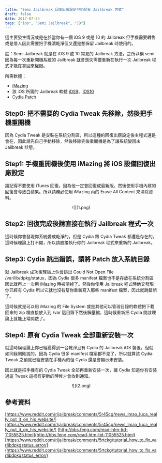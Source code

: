 ```yaml
---
title: "Semi Jailbreak 回復出廠設定但仍保有 Jailbreak 方式"
draft: false
date: 2017-07-24
tags: ["ios", "Semi Jailbreak", "JB"]
---
```



這主要發生情況或是在於當你有一個 iOS 9 或是 10 的 Jailbreak 但手機需要轉售或是借人因此需要把手機清乾淨但又還是想保留 Jailbreak 時使用的。

註：Semi Jailbreak 就是在 iOS 9 或 10 常見的 Jailbreak 方法，之所以稱 semi 因為每一次重新開機系統的 Jailbreak 就會喪失需要重新在執行一次 Jailbreak 程式才能在拿回來權限。

<!--more-->

所需軟體：

* [iMazing](https://imazing.com/)
* 該 iOS 所需的 Jailbreak 軟體 [iOS9](http://en.pangu.io/help.html)、[iOS10](https://www.reddit.com/r/jailbreak/comments/5r45cg/news_lmao_luca_really_put_it_on_his_website/)
* [Cydia Patch](https://mega.nz/#!tptRATha!3k5mV8S4Jusm3S2QqsnVXDVxuz0nsoDsTprmgjK09pY)

## Step0: 把不需要的 Cydia Tweak 先移除，然後把手機重開機

因為 Cydia Tweak 是安裝在系統分割區，所以這種的回復出廠設定後主程式還是會在，因此請先自己手動移除，然後移除完後重開機是為了讓系統變回未 Jailbreak 狀態。

## Step1: 手機重開機後使用 iMazing 將 iOS 設備回復出廠設定

請記得不要使用 iTunes 回復，因為他一定會回復成最新版。然後使用手機內建的回復會導致白蘋果。所以請務必使用 iMazing 內的 Erase All Content 來清除資料。

<center>
![](1.png)
</center>

## Step2: 回復完成後請直接在執行 Jailbreak 程式一次

這時候你會發現你系統變成乾淨的，但是 Cydia 跟 Cydia Tweak 都還是存在的。這時候理論上打不開，所以請直接執行你的 Jailbreak 程式來重新的 Jailbreak。

## Step3: Cydia 跳出錯誤，請將 Patch 放入系統目錄

就 Jailbreak 成功後理論上你會跳出 Could Not Open File /var/lib/dpkg/status，因為 Cydia 很多 manifest 檔案也不是存放在系統分割區因此就再上一次用 iMazing 時被清掉了。然後你使用 Jailbreak 程式時他又發現你已經有 Cydia 所以它就也沒有幫你重新寫入那些 manifest 檔案，因此就跳錯誤了。

這時候就是可以用 iMazing 的 File System 或是其他可以管理目錄的軟體把下載回來的 zip 檔直接放入到 /var 這目錄下然後解壓縮，這時候重新把 Cydia 開啟理論上就能正常開啟了。


## Step4: 原有 Cydia Tweak 全部重新安裝一次

就這時候理論上你已經獲得到一台乾淨且有 Cydia 的 Jailbreak iOS 裝置，但就如同我剛剛說的，因為 Cydia 很多 manifest 檔案都不見了，所以就算該 Cydia Tweak 之前就已經安裝在手機內的但 Cydia 還是會顯示未安裝。

因此就是把手機有的 Cydia Tweak 全部再重新安裝一次，讓 Cydia 知道你有安裝過這 Tweak 這樣有更新的時候才會收到通知。

<center>
![](2.png)
</center>


## 參考資料


[https://www.reddit.com/r/jailbreak/comments/5r45cg/news_lmao_luca_really_put_it_on_his_website/](https://www.reddit.com/r/jailbreak/comments/5r45cg/news_lmao_luca_really_put_it_on_his_website/)
[http://bbs.feng.com/read-htm-tid-11055525.html](http://bbs.feng.com/read-htm-tid-11055525.html)
[https://www.reddit.com/r/jailbreak/comments/5rtckg/tutorial_how_to_fix_varlibdpkgstatus_error/](https://www.reddit.com/r/jailbreak/comments/5rtckg/tutorial_how_to_fix_varlibdpkgstatus_error/)




